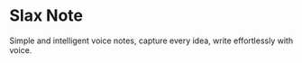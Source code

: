 # Slax Note

Simple and intelligent voice notes, capture every idea, write effortlessly with voice.
